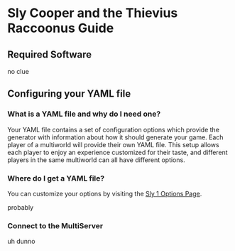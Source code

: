 # Sly Cooper and the Thievius Raccoonus Guide

## Required Software

no clue

## Configuring your YAML file

### What is a YAML file and why do I need one?

Your YAML file contains a set of configuration options which provide the generator with information about how it should
generate your game. Each player of a multiworld will provide their own YAML file. This setup allows each player to enjoy
an experience customized for their taste, and different players in the same multiworld can all have different options.

### Where do I get a YAML file?

You can customize your options by visiting
the [Sly 1 Options Page](/games/Slay%201/player-options).

probably

### Connect to the MultiServer

uh dunno